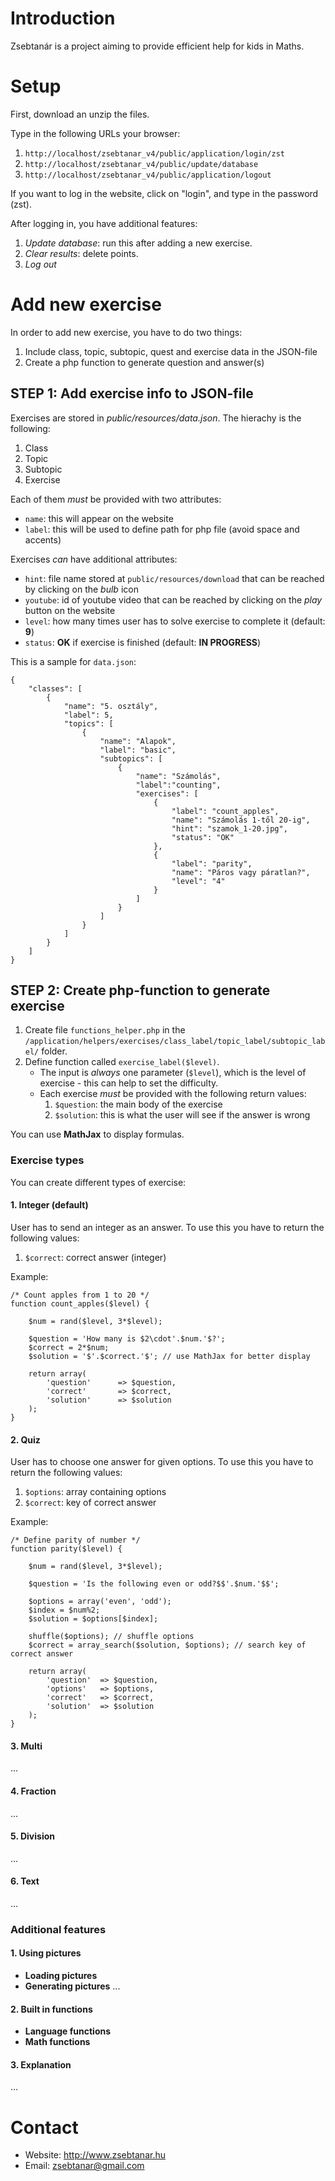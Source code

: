 # Introduction

Zsebtanár is a project aiming to provide efficient help for kids in Maths.

# Setup

First, download an unzip the files.

Type in the following URLs your browser:

1. `http://localhost/zsebtanar_v4/public/application/login/zst`
2. `http://localhost/zsebtanar_v4/public/update/database`
3. `http://localhost/zsebtanar_v4/public/application/logout`

If you want to log in the website, click on "login", and type in the password (zst).

After logging in, you have additional features:

1. *Update database*: run this after adding a new exercise.
2. *Clear results*: delete points.
3. *Log out*

# Add new exercise
In order to add new exercise, you have to do two things:

1. Include class, topic, subtopic, quest and exercise data in the JSON-file
2. Create a php function to generate question and answer(s)

## STEP 1: Add exercise info to JSON-file

Exercises are stored in *public/resources/data.json*. The hierachy is the following:

1. Class
2. Topic
3. Subtopic
4. Exercise

Each of them *must* be provided with two attributes:
- `name`: this will appear on the website
- `label`: this will be used to define path for php file (avoid space and accents)
 
Exercises *can* have additional attributes:

- `hint`: file name stored at `public/resources/download` that can be reached by clicking on the *bulb* icon
- `youtube`: id of youtube video that can be reached by clicking on the *play* button on the website
- `level`: how many times user has to solve exercise to complete it (default: **9**)
- `status`: **OK** if exercise is finished (default: **IN PROGRESS**)

This is a sample for `data.json`:
```
{
    "classes": [
        {
            "name": "5. osztály",
            "label": 5,
            "topics": [
                {
                    "name": "Alapok",
                    "label": "basic",
                    "subtopics": [
                        {
                            "name": "Számolás",
                            "label":"counting",
                            "exercises": [
                                {
                                    "label": "count_apples",
                                    "name": "Számolás 1-től 20-ig",
                                    "hint": "szamok_1-20.jpg",
                                    "status": "OK"
                                },
                                {
                                    "label": "parity",
                                    "name": "Páros vagy páratlan?",
                                    "level": "4"
                                }
                            ]
                        }
                    ]
                }
            ]
        }
    ]
}
```

## STEP 2: Create php-function to generate exercise

1. Create file `functions_helper.php` in the `/application/helpers/exercises/class_label/topic_label/subtopic_label/` folder.
2. Define function called `exercise_label($level)`.
    - The input is *always* one parameter (`$level`), which is the level of exercise - this can help to set the difficulty.
    - Each exercise *must* be provided with the following return values:
        1. `$question`: the main body of the exercise
        2. `$solution`: this is what the user will see if the answer is wrong 

You can use **MathJax** to display formulas.

### Exercise types

You can create different types of exercise:

#### 1. Integer (default)

User has to send an integer as an answer. To use this you have to return the following values:
1. `$correct`: correct answer (integer)

Example:
```
/* Count apples from 1 to 20 */
function count_apples($level) {

    $num = rand($level, 3*$level);

    $question = 'How many is $2\cdot'.$num.'$?';
    $correct = 2*$num;
    $solution = '$'.$correct.'$'; // use MathJax for better display

    return array(
        'question'      => $question,
        'correct'       => $correct,
        'solution'      => $solution
    );
}
```

#### 2. Quiz

User has to choose one answer for given options. To use this you have to return the following values:
1. `$options`: array containing options
2. `$correct`: key of correct answer

Example:
```
/* Define parity of number */
function parity($level) {

    $num = rand($level, 3*$level);

    $question = 'Is the following even or odd?$$'.$num.'$$';

    $options = array('even', 'odd');
    $index = $num%2;
    $solution = $options[$index];

    shuffle($options); // shuffle options
    $correct = array_search($solution, $options); // search key of correct answer

    return array(
        'question'  => $question,
        'options'   => $options,
        'correct'   => $correct,
        'solution'  => $solution
    );
}
```

#### 3. Multi
...
#### 4. Fraction
...
#### 5. Division
...
#### 6. Text
...

### Additional features
#### 1. Using pictures
- **Loading pictures**
- **Generating pictures**
...

#### 2. Built in functions
- **Language functions**
- **Math functions**

#### 3. Explanation
...

# Contact

- Website: http://www.zsebtanar.hu
- Email: zsebtanar@gmail.com
